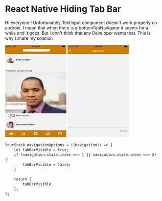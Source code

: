 # React Native Hiding Tab Bar

Hi everyone !
Unfortunately TextInput component doesn't work properly on android. I mean that when there is a bottomTabNavigator it seems for a while and it goes.
But I don't think that any Developer wants that. This is why I share my solution

<img src="https://github.com/muammeralkis/hello-world/blob/master/screenshots/Simulator%20Screen%20Shot%20-%20iPhone%206s%20-%202020-02-11%20at%2018.39.08.png" width="200" height="300">

<img src="https://github.com/muammeralkis/hello-world/blob/master/screenshots/Simulator Screen Shot - iPhone 6s - 2020-02-11 at 18.39.18.png" width="200" height="300">


```
YourStack.navigationOptions = ({navigation}) => {
    let tabBarVisible = true;
    if (navigation.state.index === 1 || navigation.state.index === 2) {
        tabBarVisible = false;
    }

    return {
        tabBarVisible,
    };
};
```
